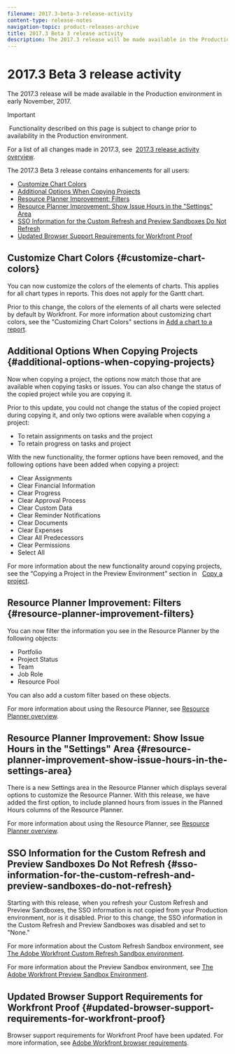 ```yaml
---
filename: 2017.3-beta-3-release-activity
content-type: release-notes
navigation-topic: product-releases-archive
title: 2017.3 Beta 3 release activity
description: The 2017.3 release will be made available in the Production environment in early November, 2017.
---
```


# 2017.3 Beta 3 release activity

The 2017.3 release&nbsp;will be made available in&nbsp;the Production environment in early November, 2017.

>[!IMPORTANT]
>
>&nbsp;Functionality described on this page is subject to change prior to availability in the Production environment.

For a list of all changes made in 2017.3, see&nbsp; [2017.3 release activity overview](../../../../product-announcements/product-releases/quarterly-release-archive/2017.3-release-activity/2017.3-release-activity-overview.md).

The 2017.3 Beta 3 release contains enhancements for all&nbsp;users:

* [Customize Chart Colors](#customize-chart-colors) 
* [Additional Options When Copying Projects](#additional-options-when-copying-projects) 
* [Resource Planner Improvement: Filters](#resource-planner-improvement-filters) 
* [Resource Planner Improvement: Show Issue Hours in the "Settings" Area](#resource-planner-improvement-show-issue-hours-in-the-settings-area) 
* [SSO Information for the Custom Refresh and Preview Sandboxes Do Not Refresh](#sso-information-for-the-custom-refresh-and-preview-sandboxes-do-not-refresh) 
* [Updated Browser Support Requirements for Workfront Proof](#updated-browser-support-requirements-for-workfront-proof)

## Customize Chart Colors {#customize-chart-colors}

You can now&nbsp;customize the colors of the elements of charts. This applies for all chart types in reports. This does not apply for the Gantt chart.

Prior to this change, the colors of the elements of all charts were selected by default by Workfront. For more information about customizing chart colors, see the "Customizing Chart Colors" sections in [Add a chart to a report](../../../../reports-and-dashboards/reports/creating-and-managing-reports/add-chart-report.md).

## Additional Options When&nbsp;Copying Projects {#additional-options-when-copying-projects}

Now when copying a project, the options now match those that are available when copying tasks or issues. You can also change the status of the copied project while you are copying it.

Prior to this update, you could not change the status of the copied project during copying it, and only two options were available when copying a project:

* To retain assignments on tasks and the project
* To retain progress on tasks and project

With the new functionality, the former options have been removed, and the following options have been added when copying a project:

* Clear Assignments
* Clear Financial Information
* Clear Progress
* Clear Approval Process
* Clear Custom Data
* Clear Reminder Notifications
* Clear Documents
* Clear Expenses
* Clear All Predecessors
* Clear Permissions
* Select All

For more information about the new functionality around copying projects, see the “Copying a Project in the Preview Environment” section in &nbsp; [Copy a project](../../../../manage-work/projects/manage-projects/copy-project.md).

## Resource Planner Improvement: Filters {#resource-planner-improvement-filters}

You can now&nbsp;filter the information you see in the Resource Planner by the following objects:

* Portfolio
* Project Status
* Team
* Job Role
* Resource Pool

You can also add a custom filter based on these objects.

For more information about using the Resource Planner, see [Resource Planner overview](../../../../resource-mgmt/resource-planning/get-started-resource-planner.md).&nbsp;

## Resource Planner Improvement: Show Issue Hours in the "Settings" Area {#resource-planner-improvement-show-issue-hours-in-the-settings-area}

There is&nbsp;a new Settings area in the Resource Planner which displays several options to customize the Resource Planner. With this release, we have added the first option, to include planned hours from issues in the Planned Hours columns of the Resource Planner.

For more information about using the Resource Planner, see [Resource Planner overview](../../../../resource-mgmt/resource-planning/get-started-resource-planner.md).

## SSO Information for the Custom Refresh and Preview Sandboxes Do Not Refresh {#sso-information-for-the-custom-refresh-and-preview-sandboxes-do-not-refresh}

Starting with this release, when you refresh your Custom Refresh and Preview Sandboxes, the SSO information is not copied from your Production environment, nor is it disabled. Prior to this change, the SSO information in the Custom Refresh and Preview Sandboxes was disabled and set to "None."

For more information about the Custom Refresh Sandbox environment, see [The Adobe Workfront Custom Refresh Sandbox environment](../../../../administration-and-setup/set-up-workfront/workfront-testing-environments/wf-custom-refresh-sandbox-environment.md).

For more information about the Preview Sandbox environment, see [The Adobe Workfront Preview Sandbox Environment](../../../../administration-and-setup/set-up-workfront/workfront-testing-environments/wf-preview-sandbox-environment.md).

## Updated Browser Support Requirements for Workfront Proof {#updated-browser-support-requirements-for-workfront-proof}

Browser support requirements for Workfront Proof have&nbsp;been updated. For more information, see [Adobe Workfront browser requirements](../../../../workfront-basics/workfront-browser-requirements.md).
